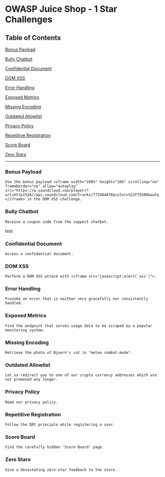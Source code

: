 # OWASP Juice Shop - 1 Star Challenges

## Table of Contents

[Bonus Payload](#challenge1)

[Bully Chatbot](#challenge2)

[Confidential Document](#challenge3)

[DOM XSS](#challenge4)

[Error Handling](#challenge5)

[Exposed Metrics](#challenge6)

[Missing Encoding](#challenge7)

[Outdated Allowlist](#challenge8)

[Privacy Policy](#challenge9)

[Repetitive Registration](#challenge10)

[Score Board](#challenge11)

[Zero Stars](#challenge12)

---

<a name="challenge1"/>

### Bonus Payload

```
Use the bonus payload <iframe width="100%" height="166" scrolling="no" frameborder="no" allow="autoplay" src="https://w.soundcloud.com/player/?url=https%3A//api.soundcloud.com/tracks/771984076&color=%23ff5500&auto_play=true&hide_related=false&show_comments=true&show_user=true&show_reposts=false&show_teaser=true"></iframe> in the DOM XSS challenge.
```



<a name="challenge2"/>

### Bully Chatbot

```
Receive a coupon code from the support chatbot.
```

test



<a name="challenge3"/>

### Confidential Document 

```
Access a confidential document.
```



<a name="challenge4"/>

### DOM XSS 

```
Perform a DOM XSS attack with <iframe src="javascript:alert(`xss`)">.
```



<a name="challenge5"/>

### Error Handling 

```
Provoke an error that is neither very gracefully nor consistently handled.
```



<a name="challenge6"/>

### Exposed Metrics 

```
Find the endpoint that serves usage data to be scraped by a popular monitoring system.
```



<a name="challenge7"/>

### Missing Encoding 

```
Retrieve the photo of Bjoern's cat in "melee combat-mode".
```



<a name="challenge8"/>

### Outdated Allowlist 

```
Let us redirect you to one of our crypto currency addresses which are not promoted any longer.
```



<a name="challenge9"/>

### Privacy Policy 

```
Read our privacy policy.
```



<a name="challenge10"/>

### Repetitive Registration 

```
Follow the DRY principle while registering a user.
```



<a name="challenge11"/>

### Score Board

```
Find the carefully hidden 'Score Board' page.
```



<a name="challenge12"/>

### Zero Stars 

```
Give a devastating zero-star feedback to the store.
```

